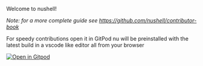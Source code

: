 Welcome to nushell!

*Note: for a more complete guide see https://github.com/nushell/contributor-book*


For speedy contributions open it in GitPod nu will be preinstalled with the latest build in a vscode like editor all from your browser

[![Open in Gitpod](https://gitpod.io/button/open-in-gitpod.svg)](https://gitpod.io/#https://github.com/nushell/nushell)
<!--WIP-->
